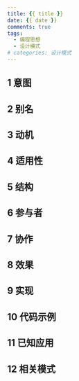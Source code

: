 ```yaml
---
title: {{ title }}
date: {{ date }}
comments: true
tags:
  - 编程思想
  - 设计模式
# categories: 设计模式
---
```

## 1 意图

## 2 别名

## 3 动机

<!--more-->

## 4 适用性

## 5 结构

## 6 参与者

## 7 协作

## 8 效果

## 9 实现

## 10 代码示例

## 11 已知应用

## 12 相关模式